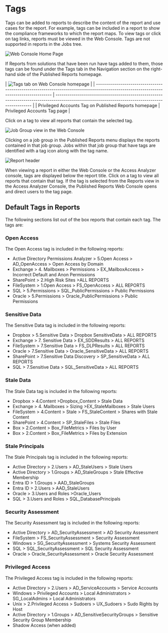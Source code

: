 # Tags

Tags can be added to reports to describe the content of the report and use cases for the report. For
example, tags can be included in a report to show the compliance frameworks to which the report
maps. To view tags or click on tag links, reports must be viewed in the Web Console. Tags are not
supported in reports in the Jobs tree.

![Web Console Home Page](/img/product_docs/accessanalyzer/12.0/install/application/reports/webconsolehome.webp)

If Reports from solutions that have been run have tags added to them, those tags can be found under
the Tags tab in the Navigation section on the right-hand side of the Published Reports homepage.

| ![Tags tab on Web Console homepage](/img/product_docs/accessanalyzer/12.0/admin/report/privilegedaccountstag.webp) |
| -------------------------------------------------------------------------------------------------------------------------------------- | ------------------------------------------------------------------------------------------------------------------------------------------------ |
| Privileged Accounts Tag on Published Reports homepage                                                                                  | Privileged Accounts Tag page                                                                                                                     |

Click on a tag to view all reports that contain the selected tag.

![Job Group view in the Web Console](/img/product_docs/accessanalyzer/12.0/admin/report/jobgroupview.webp)

Clicking on a job group in the Published Reports menu displays the reports contained in that job
group. Jobs within that job group that have tags are identified with a tag icon along with the tag
name.

![Report header](/img/product_docs/accessanalyzer/12.0/admin/report/reportheader.webp)

When viewing a report in either the Web Console or the Access Analyzer console, tags are displayed
below the report title. Click on a tag to view all reports that contain that tag. If the tag is
selected from the Reports view in the Access Analyzer Console, the Published Reports Web Console
opens and direct users to the tag page.

## Default Tags in Reports

The following sections list out of the box reports that contain each tag. The tags are:

### Open Access

The Open Access tag is included in the following reports:

- Active Directory Permissions Analyzer > 5.Open Access > AD_OpenAccess > Open Access by Domain
- Exchange > 4. Mailboxes > Permissions > EX_MailboxAccess > Incorrect Default and Anon Permissions
- SharePoint > 2.High Risk Sites >ALL REPORTS
- FileSystem > 1.Open Access > FS_OpenAccess > ALL REPORTS
- SQL > 5.Permissions > SQL_PublicPermissions > Public Permissions
- Oracle > 5.Permissions > Oracle_PublicPermissions > Public Permissions

### Sensitive Data

The Sensitive Data tag is included in the following reports:

- Dropbox > 5.Sensitive Data > Dropbox SensitiveData > ALL REPORTS
- Exchange > 7. Sensitive Data > EX_SDDResults > ALL REPORTS
- FileSystem > 7.Sensitive Data > FS_DLPResults > ALL REPORTS
- Oracle > 7.Sensitive Data > Oracle_SensitiveData > ALL REPORTS
- SharePoint > 7.Sensitive Data Discovery > SP_SensitiveData > ALL REPORTS
- SQL > 7.Sensitive Data > SQL_SensitiveData > ALL REPORTS

### Stale Data

The Stale Data tag is included in the following reports:

- Dropbox > 4.Content >Dropbox_Content > Stale Data
- Exchange > 4. Mailboxes > Sizing >EX_StaleMailboxes > Stale Users
- FileSystem > 4.Content > Stale > FS_StaleContent > Shares with Stale Content
- SharePoint > 4.Content > SP_StaleFiles > Stale Files
- Box > 2.Content > Box_FileMetrics > Files by User
- Box > 2.Content > Box_FileMetrics > Files by Extension

### Stale Principals

The Stale Principals tag is included in the following reports:

- Active Directory > 2.Users > AD_StaleUsers > Stale Users
- Active Directory > 1.Groups > AD_StaleGroups > Stale Effective Membership
- Entra ID > 1.Groups > AAD_StaleGroups
- Entra ID > 2.Users > AAD_StaleUsers
- Oracle > 3.Users and Roles >Oracle_Users
- SQL > 3.Users and Roles > SQL_DatabasePrincipals

### Security Assessment

The Security Assessment tag is included in the following reports:

- Active Directory > AD_SecurityAssessment > AD Security Assessment
- FileSystem > FS_SecurityAssessment > Security Assessment
- Windows > SG_SecurityAssessment > Systems Security Assessment
- SQL > SQL_SecurityAssessment > SQL Security Assessment
- Oracle > Oracle_SecurityAssessment > Oracle Security Assessment

### Privileged Access

The Privileged Access tag is included in the following reports:

- Active Directory > 2.Users > AD_ServiceAccounts > Service Accounts
- Windows > Privileged Accounts > Local Administrators > SG_LocalAdmins > Local Administrators
- Unix > 2.Privileged Access > Sudoers > UX_Sudoers > Sudo Rights by Host
- Active Directory > 1.Groups > AD_SensitiveSecurityGroups > Sensitive Security Group Membership
- Shadow Access (when added)
